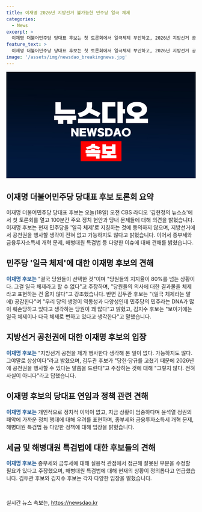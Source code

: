 ```yaml
---
title: 이재명 2026년 지방선거 불가능한 민주당 일극 체제
categories:
  - News
excerpt: >
  이재명 더불어민주당 당대표 후보는 첫 토론회에서 일극체제 부인하고, 2026년 지방선거 공천권 행사 생각 없다고 밝혔습니다. 김두관 후보는 다양성과 역동성 부족 지적하며 이와 동의, 김지수 후보는 다극 체제 변화 언급했습니다. 이재명 후보는 연임 의미 없다며 윤석열 정권 비판. 세제 개편, 해병대원 특검법 등 이슈에 대한 견해도 제시했습니다. 후보들의 입장 차이는 다소 논란 해소 여부와 민주당의 미래에 대한 관심을 끌고 있습니다.
feature_text: >
  이재명 더불어민주당 당대표 후보는 첫 토론회에서 일극체제 부인하고, 2026년 지방선거 공천권 행사 생각 없다고 밝혔습니다. 김두관 후보는 다양성과 역동성 부족 지적하며 이와 동의, 김지수 후보는 다극 체제 변화 언급했습니다. 이재명 후보는 연임 의미 없다며 윤석열 정권 비판. 세제 개편, 해병대원 특검법 등 이슈에 대한 견해도 제시했습니다. 후보들의 입장 차이는 다소 논란 해소 여부와 민주당의 미래에 대한 관심을 끌고 있습니다.
image: '/assets/img/newsdao_breakingnews.jpg'
---
```


<p><img src="/assets/img/newsdao_breakingnews.jpg" alt="ranknews 속보" /></p>

<h2 data-ke-size="size26">이재명 더불어민주당 당대표 후보 토론회 요약</h2>

<p data-ke-size="size16">이재명 더불어민주당 당대표 후보는 오늘(18일) 오전 CBS 라디오 '김현정의 뉴스쇼'에서 첫 토론회를 열고 100분간 주요 정치 현안과 당내 문제들에 대해 의견을 밝혔습니다.
이재명 후보는 현재 민주당을 '일극 체제'로 지칭하는 것에 동의하지 않으며, 지방선거에서 공천권을 행사할 생각이 전혀 없고 가능하지도 않다고 밝혔습니다. 이어서 종부세와 금융투자소득세 개혁 문제, 해병대원 특검법 등 다양한 이슈에 대해 견해를 밝혔습니다.</p>

<h2 data-ke-size="size26">민주당 '일극 체제'에 대한 이재명 후보의 견해</h2>

<p data-ke-size="size16"><b><span style="color: #1a5490;">이재명 후보는</span></b> "결국 당원들이 선택한 것"이며 "당원들의 지지율이 80%를 넘는 상황이다. 그걸 일극 체제라고 할 수 없다"고 주장하며, "당원들의 의사에 대한 결과물을 체제라고 표현하는 건 옳지 않다"고 강조했습니다. 반면 김두관 후보는 "(일극 체제라는 말에) 공감한다"며 "우리 당의 생명이 역동성과 다양성인데 민주당의 민주라는 DNA가 많이 훼손당하고 있다고 생각하는 당원이 꽤 많다"고 밝혔고, 김지수 후보는 "보이기에는 일극 체제이나 다극 체제로 변하고 있다고 생각한다"고 말했습니다.</p>

<h2 data-ke-size="size26">지방선거 공천권에 대한 이재명 후보의 입장</h2>

<p data-ke-size="size16"><b><span style="color: #1a5490;">이재명 후보는</span></b> "지방선거 공천을 제가 행사한다 생각해 본 일이 없다. 가능하지도 않다. 그야말로 상상이다"라고 밝혔으며, 김두관 후보가 "당헌·당규를 고쳤기 때문에 2026년에 공천권을 행사할 수 있다는 말씀을 드린다"고 주장하는 것에 대해 "그렇지 않다. 전혀 사실이 아니다"라고 답했습니다.</p>

<h2 data-ke-size="size26">이재명 후보의 당대표 연임과 정책 관련 견해</h2>

<p data-ke-size="size16"><b><span style="color: #1a5490;">이재명 후보는</span></b> 개인적으로 정치적 이익이 없고, 지금 상황이 엄중하다며 윤석열 정권의 패악에 가까운 정치 행태에 대해 우려를 표현하며, 종부세와 금융투자소득세 개혁 문제, 해병대원 특검법 등 다양한 정책에 대해 입장을 밝혔습니다.</p>

<h2 data-ke-size="size26">세금 및 해병대원 특검법에 대한 후보들의 견해</h2>

<p data-ke-size="size16"><b><span style="color: #1a5490;">이재명 후보는</span></b> 종부세와 금투세에 대해 실용적 관점에서 접근해 잘못된 부분을 수정할 필요가 있다고 주장했으며, 해병대원 특검법에 대해 현재의 상황이 정의롭다고 언급했습니다. 김두관 후보와 김지수 후보는 각자 다양한 입장을 밝혔습니다.</p>

<p data-ke-size="size16">&nbsp;</p>
실시간 뉴스 속보는, <a href="https://newsdao.kr" rel="dofollow">https://newsdao.kr</a>


